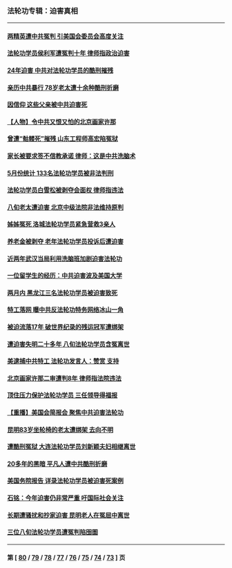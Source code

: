 ### 法轮功专辑：迫害真相
---
#### [两精英遭中共冤判 引美国会委员会高度关注](../../pages/nf4379/n14026429.md?07250430) 
#### [法轮功学员侯利军遭冤判十年 律师指政治迫害](../../pages/nf4379/n14020465.md?07250430) 
#### [24年迫害 中共对法轮功学员的酷刑摧残](../../pages/nf4379/n14016856.md?07250430) 
#### [亲历中共暴行 78岁老太遭十余种酷刑折磨](../../pages/nf4379/n14016167.md?07250430) 
#### [因信仰 这些父亲被中共迫害死](../../pages/nf4379/n14015381.md?07250430) 
#### [【人物】令中共又恨又怕的北京画家许那](../../pages/nf4379/n14015698.md?07250430) 
#### [曾遭“骷髅死”摧残 山东工程师高宏陷冤狱](../../pages/nf4379/n14014585.md?07250430) 
#### [家长被要求签不信教承诺 律师：这是中共洗脑术](../../pages/nf4379/n14014255.md?07250430) 
#### [5月份统计 133名法轮功学员被非法判刑](../../pages/nf4379/n14013124.md?07250430) 
#### [法轮功学员白雪松被剥夺会面权 律师指违法](../../pages/nf4379/n14012545.md?07250430) 
#### [八旬老太遭迫害 北京中级法院非法维持原判](../../pages/nf4379/n14011579.md?07250430) 
#### [姊姊冤死 洛城法轮功学员紧急营救3亲人](../../pages/nf4379/n14011859.md?07250430) 
#### [养老金被剥夺 老年法轮功学员投诉后遭迫害](../../pages/nf4379/n14011154.md?07250430) 
#### [近两年武汉当局利用洗脑班加剧迫害法轮功](../../pages/nf4379/n14009413.md?07250430) 
#### [一位留学生的经历：中共迫害波及美国大学](../../pages/nf4379/n14008375.md?07250430) 
#### [两月内 黑龙江三名法轮功学员被迫害致死](../../pages/nf4379/n14006552.md?07250430) 
#### [特工落网 曝中共反法轮功特务网络冰山一角](../../pages/nf4379/n14006412.md?07250430) 
#### [被迫流落17年 破世界纪录的残运冠军遭绑架](../../pages/nf4379/n14006004.md?07250430) 
#### [遭迫害失明二十多年 八旬法轮功学员含冤离世](../../pages/nf4379/n14005431.md?07250430) 
#### [美逮捕中共特工 法轮功发言人：赞赏 支持](../../pages/nf4379/n14005107.md?07250430) 
#### [北京画家许那二审遭判8年 律师指法院违法](../../pages/nf4379/n14004182.md?07250430) 
#### [顶住压力保护法轮功学员 三任领导得福报](../../pages/nf4379/n14002440.md?07250430) 
#### [【重播】美国会简报会 聚焦中共迫害法轮功](../../pages/nf4379/n14002932.md?07250430) 
#### [昆明83岁坐轮椅的老太遭绑架 去向不明](../../pages/nf4379/n14000874.md?07250430) 
#### [遭酷刑冤狱 大连法轮功学员刘新颖夫妇相继离世](../../pages/nf4379/n13998111.md?07250430) 
#### [20多年的黑暗 平凡人遭中共酷刑折磨](../../pages/nf4379/n13997976.md?07250430) 
#### [美国务院报告 详录法轮功学员被迫害死案例](../../pages/nf4379/n13997752.md?07250430) 
#### [石铭：今年迫害仍非常严重 吁国际社会关注](../../pages/nf4379/n13996099.md?07250430) 
#### [长期遭骚扰和抄家迫害 昆明老人在冤屈中离世](../../pages/nf4379/n13990487.md?07250430) 
#### [三位八旬法轮功学员遭冤判陷囹圄](../../pages/nf4379/n13988869.md?07250430) 

---
#### 第 [ [80](./80.md?07250430) / [79](./79.md?07250430) / [78](./78.md?07250430) / [77](./77.md?07250430) / [76](./76.md?07250430) / [75](./75.md?07250430) / [74](./74.md?07250430) / [73](./73.md?07250430) ] 页
